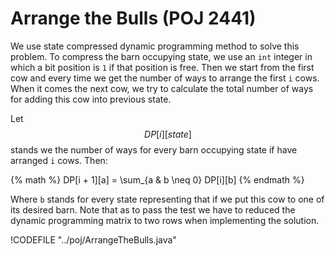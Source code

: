 # Arrange the Bulls (POJ 2441)

We use state compressed dynamic programming method to solve this problem. To compress the barn occupying
state, we use an `int` integer in which a bit position is `1` if that position is free. Then we start
from the first cow and every time we get the number of ways to arrange the first `i` cows. When it
comes the next cow, we try to calculate the total number of ways for adding this cow into previous state.

Let $$DP[i][state]$$ stands we the number of ways for every barn occupying state if have arranged `i` cows.
Then:

{% math %}
DP[i + 1][a] = \sum_{a \& b \neq 0} DP[i][b]
{% endmath %}

Where `b` stands for every state representing that if we put this cow to one of its desired barn.
Note that as to pass the test we have to reduced the dynamic programming matrix to two rows when implementing
the solution.

!CODEFILE "../poj/ArrangeTheBulls.java"
